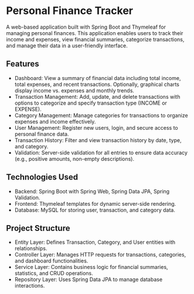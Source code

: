 # Personal Finance Tracker
A web-based application built with Spring Boot and Thymeleaf for managing personal finances. This application enables users to track their income and expenses, view financial summaries, categorize transactions, and manage their data in a user-friendly interface.

## Features
- Dashboard: View a summary of financial data including total income, total expenses, and recent transactions. Optionally, graphical charts display income vs. expenses and monthly trends.
- Transaction Management: Add, update, and delete transactions with options to categorize and specify transaction type (INCOME or EXPENSE).
- Category Management: Manage categories for transactions to organize expenses and income effectively.
- User Management: Register new users, login, and secure access to personal finance data.
- Transaction History: Filter and view transaction history by date, type, and category.
- Validation: Server-side validation for all entries to ensure data accuracy (e.g., positive amounts, non-empty descriptions).

## Technologies Used
- Backend: Spring Boot with Spring Web, Spring Data JPA, Spring Validation.
- Frontend: Thymeleaf templates for dynamic server-side rendering.
- Database: MySQL for storing user, transaction, and category data.

## Project Structure
- Entity Layer: Defines Transaction, Category, and User entities with relationships.
- Controller Layer: Manages HTTP requests for transactions, categories, and dashboard functionalities.
- Service Layer: Contains business logic for financial summaries, statistics, and CRUD operations.
- Repository Layer: Uses Spring Data JPA to manage database interactions.
